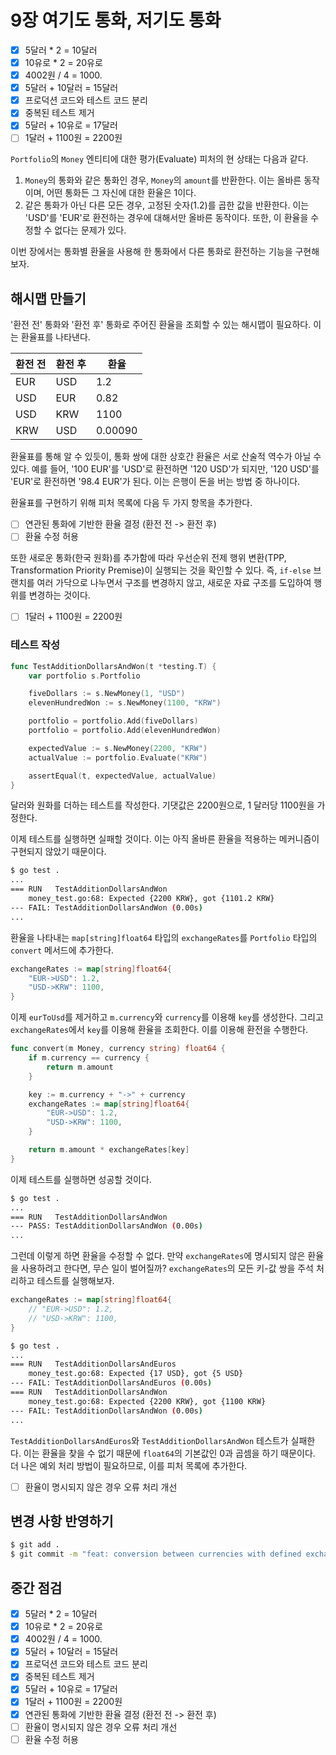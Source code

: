 # 9장 여기도 통화, 저기도 통화

- [x] 5달러 \* 2 = 10달러
- [x] 10유로 \* 2 = 20유로
- [x] 4002원 / 4 = 1000.
- [x] 5달러 + 10달러 = 15달러
- [x] 프로덕션 코드와 테스트 코드 분리
- [x] 중복된 테스트 제거
- [x] 5달러 + 10유로 = 17달러
- [ ] 1달러 + 1100원 = 2200원

`Portfolio`의 `Money` 엔티티에 대한 평가(Evaluate) 피처의 현 상태는 다음과 같다.

1. `Money`의 통화와 같은 통화인 경우, `Money`의 `amount`를 반환한다. 이는 올바른 동작이며, 어떤 통화든 그 자신에 대한 환율은 1이다.
2. 같은 통화가 아닌 다른 모든 경우, 고정된 숫자(1.2)를 곱한 값을 반환한다. 이는 'USD'를 'EUR'로 환전하는 경우에 대해서만 올바른 동작이다. 또한, 이 환율을 수정할 수 없다는 문제가 있다.

이번 장에서는 통화별 환율을 사용해 한 통화에서 다른 통화로 환전하는 기능을 구현해보자.

## 해시맵 만들기

'환전 전' 통화와 '환전 후' 통화로 주어진 환율을 조회할 수 있는 해시맵이 필요하다. 이는 환율표를 나타낸다.

| 환전 전 | 환전 후 | 환율    |
| ------- | ------- | ------- |
| EUR     | USD     | 1.2     |
| USD     | EUR     | 0.82    |
| USD     | KRW     | 1100    |
| KRW     | USD     | 0.00090 |

환율표를 통해 알 수 있듯이, 통화 쌍에 대한 상호간 환율은 서로 산술적 역수가 아닐 수 있다. 예를 들어, '100 EUR'를 'USD'로 환전하면 '120 USD'가 되지만, '120 USD'를 'EUR'로 환전하면 '98.4 EUR'가 된다. 이는 은행이 돈을 버는 방법 중 하나이다.

환율표를 구현하기 위해 피처 목록에 다음 두 가지 항목을 추가한다.

- [ ] 연관된 통화에 기반한 환율 결정 (환전 전 -> 환전 후)
- [ ] 환율 수정 허용

또한 새로운 통화(한국 원화)를 추가함에 따라 우선순위 전제 행위 변환(TPP, Transformation Priority Premise)이 실행되는 것을 확인할 수 있다. 즉, `if-else` 브랜치를 여러 가닥으로 나누면서 구조를 변경하지 않고, 새로운 자료 구조를 도입하여 행위를 변경하는 것이다.

- [ ] 1달러 + 1100원 = 2200원

### 테스트 작성

```go
func TestAdditionDollarsAndWon(t *testing.T) {
	var portfolio s.Portfolio

	fiveDollars := s.NewMoney(1, "USD")
	elevenHundredWon := s.NewMoney(1100, "KRW")

	portfolio = portfolio.Add(fiveDollars)
	portfolio = portfolio.Add(elevenHundredWon)

	expectedValue := s.NewMoney(2200, "KRW")
	actualValue := portfolio.Evaluate("KRW")

	assertEqual(t, expectedValue, actualValue)
}
```

달러와 원화를 더하는 테스트를 작성한다. 기댓값은 2200원으로, 1 달러당 1100원을 가정한다.

이제 테스트를 실행하면 실패할 것이다. 이는 아직 올바른 환율을 적용하는 메커니즘이 구현되지 않았기 때문이다.

```bash
$ go test .
...
=== RUN   TestAdditionDollarsAndWon
    money_test.go:68: Expected {2200 KRW}, got {1101.2 KRW}
--- FAIL: TestAdditionDollarsAndWon (0.00s)
...
```

환율을 나타내는 `map[string]float64` 타입의 `exchangeRates`를 `Portfolio` 타입의 `convert` 메서드에 추가한다.

```go
exchangeRates := map[string]float64{
	"EUR->USD": 1.2,
	"USD->KRW": 1100,
}
```

이제 `eurToUsd`를 제거하고 `m.currency`와 `currency`를 이용해 `key`를 생성한다. 그리고 `exchangeRates`에서 `key`를 이용해 환율을 조회한다. 이를 이용해 환전을 수행한다.

```go
func convert(m Money, currency string) float64 {
	if m.currency == currency {
		return m.amount
	}

	key := m.currency + "->" + currency
	exchangeRates := map[string]float64{
		"EUR->USD": 1.2,
		"USD->KRW": 1100,
	}

	return m.amount * exchangeRates[key]
}
```

이제 테스트를 실행하면 성공할 것이다.

```bash
$ go test .
...
=== RUN   TestAdditionDollarsAndWon
--- PASS: TestAdditionDollarsAndWon (0.00s)
...
```

그런데 이렇게 하면 환율을 수정할 수 없다. 만약 `exchangeRates`에 명시되지 않은 환율을 사용하려고 한다면, 무슨 일이 벌어질까? `exchangeRates`의 모든 키-값 쌍을 주석 처리하고 테스트를 실행해보자.

```go
exchangeRates := map[string]float64{
	// "EUR->USD": 1.2,
	// "USD->KRW": 1100,
}
```

```bash
$ go test .
...
=== RUN   TestAdditionDollarsAndEuros
    money_test.go:68: Expected {17 USD}, got {5 USD}
--- FAIL: TestAdditionDollarsAndEuros (0.00s)
=== RUN   TestAdditionDollarsAndWon
    money_test.go:68: Expected {2200 KRW}, got {1100 KRW}
--- FAIL: TestAdditionDollarsAndWon (0.00s)
...
```

`TestAdditionDollarsAndEuros`와 `TestAdditionDollarsAndWon` 테스트가 실패한다. 이는 환율을 찾을 수 없기 때문에 `float64`의 기본값인 0과 곱셈을 하기 때문이다. 더 나은 예외 처리 방법이 필요하므로, 이를 피처 목록에 추가한다.

- [ ] 환율이 명시되지 않은 경우 오류 처리 개선

## 변경 사항 반영하기

```bash
$ git add .
$ git commit -m "feat: conversion between currencies with defined exchange rates"
```

## 중간 점검

- [x] 5달러 \* 2 = 10달러
- [x] 10유로 \* 2 = 20유로
- [x] 4002원 / 4 = 1000.
- [x] 5달러 + 10달러 = 15달러
- [x] 프로덕션 코드와 테스트 코드 분리
- [x] 중복된 테스트 제거
- [x] 5달러 + 10유로 = 17달러
- [x] 1달러 + 1100원 = 2200원
- [x] 연관된 통화에 기반한 환율 결정 (환전 전 -> 환전 후)
- [ ] 환율이 명시되지 않은 경우 오류 처리 개선
- [ ] 환율 수정 허용
